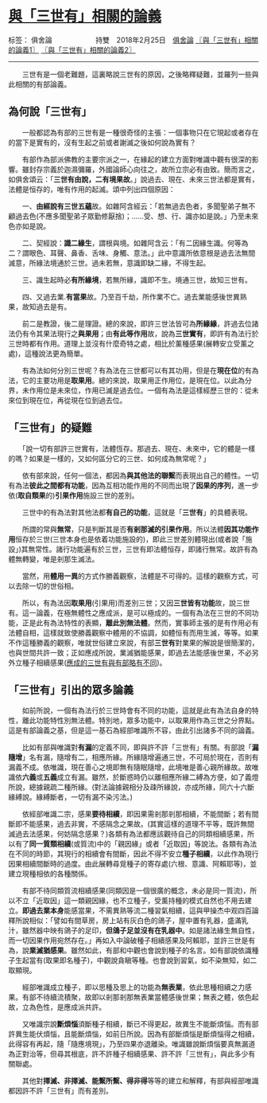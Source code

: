 ﻿# [與「三世有」相關的論義][1]

标签： 俱舍論
      持雙 2018年2月25日&emsp;[俱舍論](https://mp.weixin.qq.com/s/HNNfqC3dI2HMy4MXRWK-pw)
[〖與「三世有」相關的論義1〗][2] [〖與「三世有」相關的論義2〗][3]

---

　　三世有是一個老難題，這裏略說三世有的原因，之後略釋疑難，並羅列一些與此相關的有部論義。

## 為何說「三世有」

　　一般都認為有部的三世有是一種很奇怪的主張：一個事物只在它現起或者存在的當下是實有的，沒有生起之前或者謝滅之後如何說為實有？

　　有部作為部派佛教的主要宗派之一，在緣起的建立方面對唯識中觀有很深的影響。雖封存宗義於迦濕彌羅，外國論師心向往之，故所立宗必有由致。簡而言之，如俱舍頌云：「**三世有由說，二有境果故**。」說過去、現在、未來三世法都是實有，法體是恒存的，唯有作用的起滅。頌中列出四個原因：

　　一、**由經說有三世五蘊**故。如雜阿含經云：「若無過去色者，多聞聖弟子無不顧過去色(不應多聞聖弟子眾勤修厭捨)；……受、想、行、識亦如是說。」乃至未來色亦如是說。

　　二、契經說：**識二緣生**，謂根與境。如雜阿含云：「有二因緣生識。何等為二？謂眼色、耳聲、鼻香、舌味、身觸、意法。」此中意識所依意根是過去法無間滅意，所緣法境通於三世。過未若無，意識即缺二緣，不得生起。

　　三、識生起時必**有所緣境**，若無所緣，識即不生。境通三世，故知三世有。

　　四、又過去業.**有當果**故。乃至百千劫，所作業不亡。過去業能感後世異熟果，故知過去是有。

　　前二是教證，後二是理證。總的來說，即許三世法皆可為**所緣緣**，許過去位諸法仍有令其果法現行之**與果用**；由**有此等作用**故，說為**三世實有**，即許有為法行於三世時都有作用。道理上並沒有什麼奇特之處，相比於薰種感果(展轉安立受薰之處)，這種說法更為簡單。

　　有為法如何分別三世呢？有為法在三世都可以有其功用，但是在**現在位**的有為法，它的主要功用是**取果用**。總的來說，取果用正作用位，是現在位。以此為分界，未作用位是未來位，作用已滅是過去位。一個有為法是這樣經歷三世的：從未來位到現在位，再從現在位到過去位。

## 「三世有」的疑難

　　「說一切有部許三世實有，法體恆存。那過去、現在、未來中，它的體是一樣的嗎？如果是一樣的，又如何區分它的三世、如何成為無常呢？」

　　依有部來說，任何一個法，都因為**與其他法的聯繫**而表現出自己的體性。一切有為法**彼此之間都有功能**，因為互相功能作用的不同而出現了**因果的序列**，進一步依(**取自類果**的)**引果作用**施設三世的差別。

　　三世中的有為法對其他法都**有自己的功能**，這就是「**三世有**」的具體表現。

　　所謂的常與**無常**，只是判斷其是否**有剎那滅的引果作用**。所以法體**因其功能作用**恒存於三世(三世本身也是依着功能施設的)，即此三世差別體現出(或者說「施設」)其無常性。諸行功能遍有於三世，三世有即法體恒存，即諸行無常。故許有為體無轉變，唯是剎那生滅法。

　　當然，用**體用一異**的方式作勝義觀察，法體是不可得的。這樣的觀察方式，可以去除一切的世俗相。

　　所以，有為法因**取果用**(引果用)而差別三世；又因**三世皆有功能**故，說三世有。這一論義，在極無體性之應成派，是可以極成的。一個有為法在三世的不同功能，正是此有為法特性的表顯，**離此別無法體**。然而，實事師主張的是有作用必有法體自相，這樣就致使勝義觀察中體用的不協調，如體恒有而用生滅，等等。如果不作這種勝義的觀察，唯就世俗建立來說，有部**三世有**對業果的解說是很簡潔的，也與世間共許一致；正如應成所說，業滅猶能感果，即過去法能感後世果，不必另外立種子相續感果([應成的三世有與有部略有不同][4])。

## 「三世有」引出的眾多論義

　　如前所說，一個有為法行於三世時會有不同的功能，這就是此有為法自身的特性，離此功能特性別無法體。特別地，眾多功能中，以取果用作為三世之分界點。這是有部論義之基，但是這一基石為經部唯識所不容，由此引出諸多不同的論義。

　　比如有部與唯識對**有漏**的定義不同，即與許不許「三世有」有關。有部說「**漏隨增**」名有漏，隨增有二，相應所緣。所緣隨增遍通三世，不可局於現在，否則有漏義不成。依唯識，現在善心之境即無有隨眠隨增，此境唯是善心親所緣故。故唯識依**六義**或**五義**成立有漏。雖然，於斷惑時仍以離相應所緣二縛為方便，如了義燈所說，總據親疏二種所緣。(對法論據親相分及疎所緣說，亦成所緣，同六十六斷緣縛說。緣縛斷者，一切有漏不染污法。) 

　　依經部唯識二宗，感果**要待相續**，即因果需剎那剎那相續，不能間斷；若有間斷即不能感果，過去非實，不感隔念之果故。(其實這樣的道理不平等，既許無間滅過去法感果，何妨隔念感果？)各類有為法都應該觀待自己的同類相續感果，所以有了**同一質類相續**(或質流)中的「親因緣」或者「近取因」等說法。各類有為法在不同的時節，其現行的相續會有間斷，因此不得不安立**種子相續**，以此作為現行因果相續間斷時的過度。由此展轉尋覓種子的寄存處(六根、意識、阿賴耶等)，並建立現種相依的各種關係。

　　有部不待同類質流相續感果(同類因是一個很廣的概念，未必是同一質流)，所以不立「近取因」這一類親因緣，也不立種子，受薰持種的模式自然也不用去建立。**即過去業本身**能感當果，不需異熟等流二種習氣相續，這與甲操杰中观四百論釋所說相似：「譬如有間草房，房上站有灰白色的鴿子，屋中置有乳器，盛滿乳汁，雖然器中映有鴿子的足印，**但鴿子足並沒有在乳器中**。如是諸法緣生無自性，而一切因果作用宛然存在。」再如入中論破種子相續感果及阿賴耶，並許三世是有為，說**業滅猶感果**。雖然如此，有部和中觀也會說到種子的名言。如有部說依識種子生起當有(取果即名種子)，中觀說貪瞋等種。也會說到習氣，如不染無知，如二取顯現。

　　經部唯識成立種子，即以思種及思上的功能為**無表業**，依此思種相續之力感果。有部不待續流積聚，故即以剎那剎那無表業當體感後世果；無表之體，依色起故，立為色性，是應成派共許。

　　又唯識宗說**斷煩惱**須斷種子相續，斷已不得更起，故異生不能斷煩惱。而有部許異生能伏煩惱，且能斷煩惱，如前日所說。因為有部斷煩惱是斷煩惱得之相續，此得容有再起，隨「隨應境現」，乃至四果亦退離染。唯識雖說斷煩惱要真無漏道為正對治等，但尋其根底，許不許種子相續感果、許不許「三世有」，與此多少有關聯處。

　　其他對**擇滅、非擇滅、能繫所繫、得非得**等等的建立和解釋，有部與經部唯識都因許不許「三世有」而有差別。



  [1]: https://arpcn.github.io/abhidharma/html/與「三世有」相關的論義.html
  [2]:https://mp.weixin.qq.com/s/EVC4RMH38688efmFtHTdrg
  [3]:https://mp.weixin.qq.com/s/ekYz-XLifarFSL-1teQUDA
  [4]:https://arpcn.github.io/abhidharma/html/中觀應成派的三世與業滅感果.html

